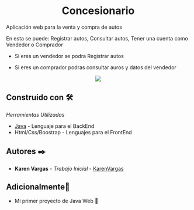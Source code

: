 <h1 align="center"> Concesionario</h1>
Aplicación web para la venta y compra de autos

En esta se puede: Registrar autos, Consultar autos, Tener una cuenta como Vendedor o Comprador

* Si eres un vendedor se podra Registrar autos

* Si eres un comprador podras consultar auros y datos del vendedor

<p align="center"><img src="https://www.webdevelopersnotes.com/wp-content/uploads/create-a-simple-home-page.png"/></p> 

## Construido con 🛠️

_Herramientas Utilizadas_

* [Java](https://www.java.com/es/) - Lenguaje para el BackEnd
* Html/Css/Boostrap - Lenguajes para el FrontEnd

## Autores ✒️

* **Karen Vargas** - *Trabajo Inicial* - [KarenVargas](https://github.com/Karen11Vargas)

##  Adicionalmente🎁

* Mi primer proyecto de Java Web  📢



